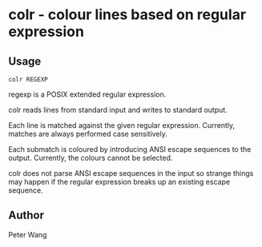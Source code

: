 colr - colour lines based on regular expression
===============================================

Usage
-----

```
colr REGEXP
```

regexp is a POSIX extended regular expression.

colr reads lines from standard input and writes to standard output.

Each line is matched against the given regular expression.
Currently, matches are always performed case sensitively.

Each submatch is coloured by introducing ANSI escape sequences to the output.
Currently, the colours cannot be selected.

colr does not parse ANSI escape sequences in the input so strange things may
happen if the regular expression breaks up an existing escape sequence.

Author
------
Peter Wang
